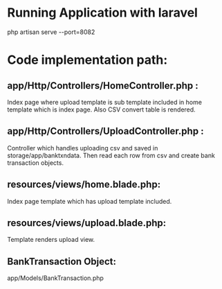 # Running Application with laravel

php artisan serve --port=8082

# Code implementation path:

## app/Http/Controllers/HomeController.php : 
Index page where upload template is sub template included in home template which is index page.
Also CSV convert table is rendered.

## app/Http/Controllers/UploadController.php : 
Controller which handles uploading csv and saved in storage/app/banktxndata. 
Then read each row from csv and create bank transaction objects.

## resources/views/home.blade.php:
Index page template which has upload template included.

## resources/views/upload.blade.php:
Template renders upload view.

## BankTransaction Object:
app/Models/BankTransaction.php

